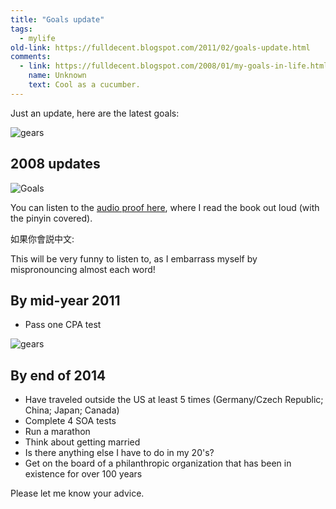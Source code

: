 ```yaml
---
title: "Goals update"
tags: 
  - mylife	
old-link: https://fulldecent.blogspot.com/2011/02/goals-update.html
comments:
  - link: https://fulldecent.blogspot.com/2008/01/my-goals-in-life.html#comments
    name: Unknown
    text: Cool as a cucumber.
---
```


Just an update, here are the latest goals:

![gears](https://phor.net/images/gears)

## 2008 updates

![Goals](assets/2011-02-26-goals-update-mid-2008.webp)

You can listen to the [audio proof here](assets/2008-07-01-baluobo.mp3), where I read the book out loud (with the pinyin covered).

如果你會説中文:

This will be very funny to listen to, as I embarrass myself by mispronouncing almost each word!

## By mid-year 2011

- Pass one CPA test

![gears](https://phor.net/images/gears)

## By end of 2014

- Have traveled outside the US at least 5 times (Germany/Czech Republic; China; Japan; Canada)
- Complete 4 SOA tests
- Run a marathon
- Think about getting married
- Is there anything else I have to do in my 20's?
- Get on the board of a philanthropic organization that has been in existence for over 100 years

Please let me know your advice.
